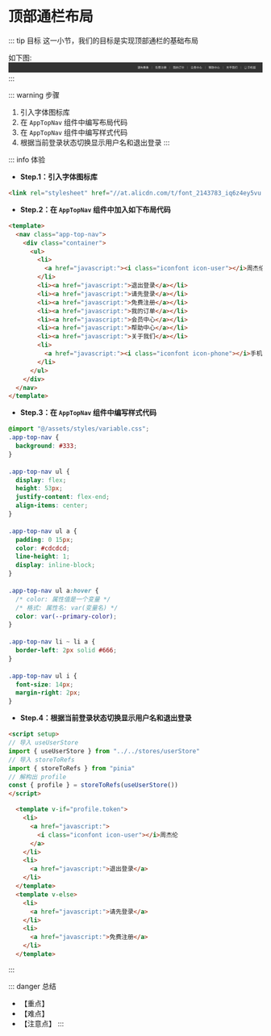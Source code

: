# 顶部通栏布局

::: tip 目标
这一小节，我们的目标是实现顶部通栏的基础布局

如下图:
![topnav](./images/24.png)
:::

::: warning 步骤

1. 引入字体图标库
2. 在 `AppTopNav` 组件中编写布局代码
3. 在 `AppTopNav` 组件中编写样式代码
4. 根据当前登录状态切换显示用户名和退出登录
:::

::: info 体验

* **Step.1：引入字体图标库**

```html
<link rel="stylesheet" href="//at.alicdn.com/t/font_2143783_iq6z4ey5vu.css">
```

* **Step.2：在 `AppTopNav` 组件中加入如下布局代码**

```html
<template>
  <nav class="app-top-nav">
    <div class="container">
      <ul>
        <li>
          <a href="javascript:"><i class="iconfont icon-user"></i>周杰伦</a>
        </li>
        <li><a href="javascript:">退出登录</a></li>
        <li><a href="javascript:">请先登录</a></li>
        <li><a href="javascript:">免费注册</a></li>
        <li><a href="javascript:">我的订单</a></li>
        <li><a href="javascript:">会员中心</a></li>
        <li><a href="javascript:">帮助中心</a></li>
        <li><a href="javascript:">关于我们</a></li>
        <li>
          <a href="javascript:"><i class="iconfont icon-phone"></i>手机版</a>
        </li>
      </ul>
    </div>
  </nav>
</template>
```

* **Step.3：在 `AppTopNav` 组件中编写样式代码**

```css
@import "@/assets/styles/variable.css";
.app-top-nav {
  background: #333;
}

.app-top-nav ul {
  display: flex;
  height: 53px;
  justify-content: flex-end;
  align-items: center;
}

.app-top-nav ul a {
  padding: 0 15px;
  color: #cdcdcd;
  line-height: 1;
  display: inline-block;
}

.app-top-nav ul a:hover {
  /* color: 属性值是一个变量 */
  /* 格式: 属性名: var(变量名) */
  color: var(--primary-color);
}

.app-top-nav li ~ li a {
  border-left: 2px solid #666;
}

.app-top-nav ul i {
  font-size: 14px;
  margin-right: 2px;
}
```

* **Step.4：根据当前登录状态切换显示用户名和退出登录**

```html
<script setup>
// 导入 useUserStore
import { useUserStore } from "../../stores/userStore"
// 导入 storeToRefs
import { storeToRefs } from "pinia"
// 解构出 profile
const { profile } = storeToRefs(useUserStore()) 
</script>
```

```html
  <template v-if="profile.token">
    <li>
      <a href="javascript:">
        <i class="iconfont icon-user"></i>周杰伦
      </a>
    </li>
    <li>
      <a href="javascript:">退出登录</a>
    </li>
  </template>
  <template v-else>
    <li>
      <a href="javascript:">请先登录</a>
    </li>
    <li>
      <a href="javascript:">免费注册</a>
    </li>
  </template>
```

:::

::: danger 总结

* 【重点】
* 【难点】
* 【注意点】
:::
